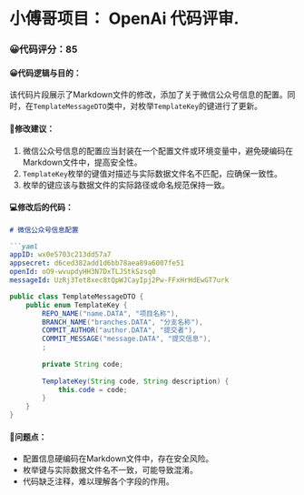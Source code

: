 # 小傅哥项目： OpenAi 代码评审.

### 😀代码评分：85
#### 😀代码逻辑与目的：
该代码片段展示了Markdown文件的修改，添加了关于微信公众号信息的配置。同时，在`TemplateMessageDTO`类中，对枚举`TemplateKey`的键进行了更新。

#### 🎯修改建议：
1. 微信公众号信息的配置应当封装在一个配置文件或环境变量中，避免硬编码在Markdown文件中，提高安全性。
2. `TemplateKey`枚举的键值对描述与实际数据文件名不匹配，应确保一致性。
3. 枚举的键应该与数据文件的实际路径或命名规范保持一致。

#### 💻修改后的代码：
```markdown
# 微信公众号信息配置

```yaml
appID: wx0e5703c213dd57a7
appsecret: d6ced382add1d6bb78aea89a6007fe51
openId: oO9-wvupdyHH3N7DxTLJStkSzsq0
messageId: UzRj3Tet8xec8tQpWJCayIpj2Pw-FFxHrHdEwGT7urk
```

```java
public class TemplateMessageDTO {
    public enum TemplateKey {
        REPO_NAME("name.DATA", "项目名称"),
        BRANCH_NAME("branches.DATA", "分支名称"),
        COMMIT_AUTHOR("author.DATA", "提交者"),
        COMMIT_MESSAGE("message.DATA", "提交信息"),
        ;
        
        private String code;
        
        TemplateKey(String code, String description) {
            this.code = code;
        }
    }
}
```

#### 🤔问题点：
- 配置信息硬编码在Markdown文件中，存在安全风险。
- 枚举键与实际数据文件名不一致，可能导致混淆。
- 代码缺乏注释，难以理解各个字段的作用。